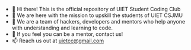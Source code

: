 - 👋 Hi there! This is the official repository of UIET Student Coding Club
- 🚀 We are here with the mission to upskill the students of UIET CSJMU
- 🌱 We are a team of hackers, developers and mentors who help anyone with understanding and learning to code.
- 💞️ If you feel you can be a mentor, contact us!
- 📫 Reach us out at uietcc@gmail.com

<!---
uietcodingclub/uietcodingclub is a ✨ special ✨ repository because its `README.md` (this file) appears on your GitHub profile.
You can click the Preview link to take a look at your changes.
--->
